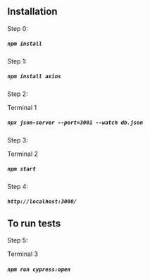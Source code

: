 
## Installation

Step 0:

##### `npm install`

Step 1:

##### `npm install axios`

Step 2:

Terminal 1
##### `npx json-server --port=3001 --watch db.json`

Step 3:

Terminal 2
##### `npm start`

Step 4:

##### `http://localhost:3000/`

## To run tests

Step 5:

Terminal 3
##### `npm run cypress:open`

